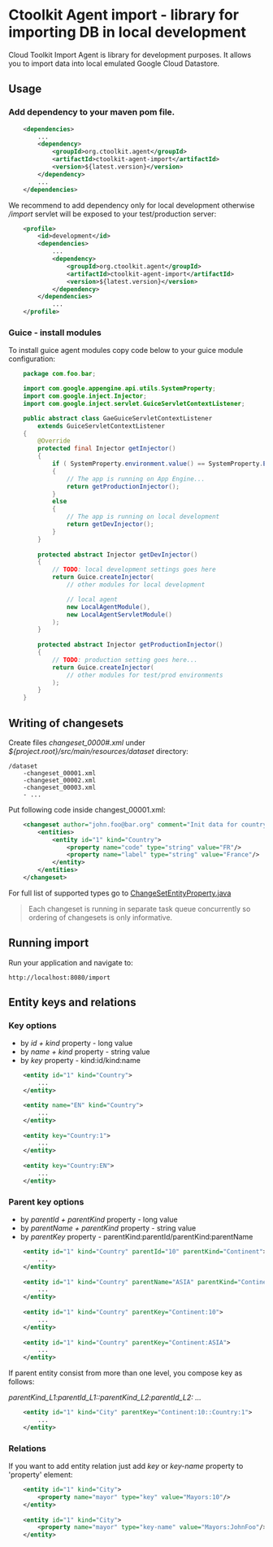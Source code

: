 # Ctoolkit Agent import - library for importing DB in local development
Cloud Toolkit Import Agent is library for development purposes. It allows you to import data into local emulated Google Cloud Datastore.

## Usage
### Add dependency to your maven pom file. 
```xml
    <dependencies>
        ...
        <dependency>
            <groupId>org.ctoolkit.agent</groupId>
            <artifactId>ctoolkit-agent-import</artifactId>
            <version>${latest.version}</version>
        </dependency>
        ...
    </dependencies>
```
    
We recommend to add dependency only for local development otherwise _/import_ servlet will be exposed to your test/production server:

```xml
    <profile>
        <id>development</id>
        <dependencies>
            ...
            <dependency>
                <groupId>org.ctoolkit.agent</groupId>
                <artifactId>ctoolkit-agent-import</artifactId>
                <version>${latest.version}</version>
            </dependency>
        </dependencies>
            ...
    </profile>
```
     
### Guice - install modules
To install guice agent modules copy code below to your guice module configuration:
```java
    package com.foo.bar;

    import com.google.appengine.api.utils.SystemProperty;
    import com.google.inject.Injector;
    import com.google.inject.servlet.GuiceServletContextListener;

    public abstract class GaeGuiceServletContextListener
        extends GuiceServletContextListener
    {
        @Override
        protected final Injector getInjector()
        {
            if ( SystemProperty.environment.value() == SystemProperty.Environment.Value.Production )
            {
                // The app is running on App Engine...
                return getProductionInjector();
            }
            else
            {
                // The app is running on local development
                return getDevInjector();
            }
        }
    
        protected abstract Injector getDevInjector()
        {
            // TODO: local development settings goes here
            return Guice.createInjector(
                // other modules for local development

                // local agent
                new LocalAgentModule(),
                new LocalAgentServletModule()
            );
        }
    
        protected abstract Injector getProductionInjector()
        {
            // TODO: production setting goes here...
            return Guice.createInjector(
                // other modules for test/prod environments
            );
        }
    }
```
        
## Writing of changesets
Create files _changeset_0000#.xml_ under _${project.root}/src/main/resources/dataset_ directory:
    
    /dataset
        -changeset_00001.xml
        -changeset_00002.xml
        -changeset_00003.xml
        - ...

Put following code inside changest_00001.xml:

```xml
    <changeset author="john.foo@bar.org" comment="Init data for country">
        <entities>
            <entity id="1" kind="Country">
                <property name="code" type="string" value="FR"/>
                <property name="label" type="string" value="France"/>
            </entity>
        </entities>
    </changeset>
```
For full list of supported types go to [ChangeSetEntityProperty.java](https://github.com/turnonline/ctoolkit-agent-import/blob/master/src/main/java/org/ctoolkit/agent/resource/ChangeSetEntityProperty.java)

> Each changeset is running in separate task queue concurrently so ordering of changesets is only informative.

## Running import
Run your application and navigate to:

    http://localhost:8080/import

## Entity keys and relations
### Key options
- by _id + kind_ property - long value
- by _name + kind_ property - string value
- by _key_ property - kind:id/kind:name

```xml
    <entity id="1" kind="Country">
        ...
    </entity>

    <entity name="EN" kind="Country">
        ...
    </entity>
    
    <entity key="Country:1">
        ...
    </entity>
    
    <entity key="Country:EN">
        ...
    </entity>
```
    
### Parent key options
- by _parentId + parentKind_ property - long value
- by _parentName + parentKind_ property - string value
- by _parentKey_ property - parentKind:parentId/parentKind:parentName

```xml
    <entity id="1" kind="Country" parentId="10" parentKind="Continent">
        ...
    </entity>
        
    <entity id="1" kind="Country" parentName="ASIA" parentKind="Continent">
        ...
    </entity>  
    
    <entity id="1" kind="Country" parentKey="Continent:10">
        ...
    </entity>
        
    <entity id="1" kind="Country" parentKey="Continent:ASIA">
        ...
    </entity>    
```

If parent entity consist from more than one level, you compose key as follows:

_parentKind_L1:parentId_L1::parentKind_L2:parentId_L2: ..._

```xml
    <entity id="1" kind="City" parentKey="Continent:10::Country:1">
        ...
    </entity>
```

### Relations
If you want to add entity relation just add _key_ or _key-name_ property to 'property' element:

```xml
    <entity id="1" kind="City">
        <property name="mayor" type="key" value="Mayors:10"/>      
    </entity>
    
    <entity id="1" kind="City">
        <property name="mayor" type="key-name" value="Mayors:JohnFoo"/>      
    </entity>
``` 